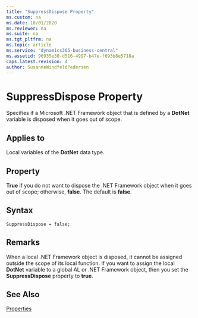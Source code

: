 ```yaml
---
title: "SuppressDispose Property"
ms.custom: na
ms.date: 10/01/2020
ms.reviewer: na
ms.suite: na
ms.tgt_pltfrm: na
ms.topic: article
ms.service: "dynamics365-business-central"
ms.assetid: 96935e30-d516-4997-b47e-f693b8e5718a
caps.latest.revision: 4
author: SusanneWindfeldPedersen
---
```


# SuppressDispose Property

Specifies if a Microsoft .NET Framework object that is defined by a **DotNet** variable is disposed when it goes out of scope.  

## Applies to  

Local variables of the **DotNet** data type.  

## Property  

**True** if you do not want to dispose the .NET Framework object when it goes out of scope; otherwise, **false**. The default is **false**.  

## Syntax

```AL
SuppressDispose = false;
```

## Remarks

When a local .NET Framework object is disposed, it cannot be assigned outside the scope of its local function. If you want to assign the local **DotNet** variable to a global AL or .NET Framework object, then you set the **SuppressDispose** property to **true**.  
<!-- 
## See Also  
 [Calling .NET Framework Members from AL](Calling-.NET-Framework-Members-from-AL.md)   
 [How to: Call .NET Framework Types From AL Code](How-to-Call-.NET-Framework-Types-From-AL-Code.md) -->

## See Also

[Properties](devenv-properties.md)
